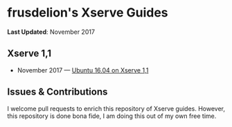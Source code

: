 # frusdelion's Xserve Guides
**Last Updated**: November 2017

## Xserve 1,1
- November 2017 &mdash; [Ubuntu 16.04 on Xserve 1,1](https://github.com/frusdelion/xserve-guides/blob/master/xserve1-1-ubuntu.md)

## Issues & Contributions

I welcome pull requests to enrich this repository of Xserve guides. However, this repository is done bona fide, I am doing this out of my own free time.
